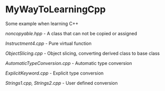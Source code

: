 # MyWayToLearningCpp
Some example when learning C++

*noncopyable.hpp* - A class that can not be copied or assigned

*Instructment4.cpp* - Pure virtual function

*ObjectSlicing.cpp* - Object slicing, converting derived class to base class

*AutomaticTypeConversion.cpp* - Automatic type conversion

*ExplicitKeyword.cpp* - Explicit type conversion

*Strings1.cpp, Strings2.cpp* - User defined conversion
